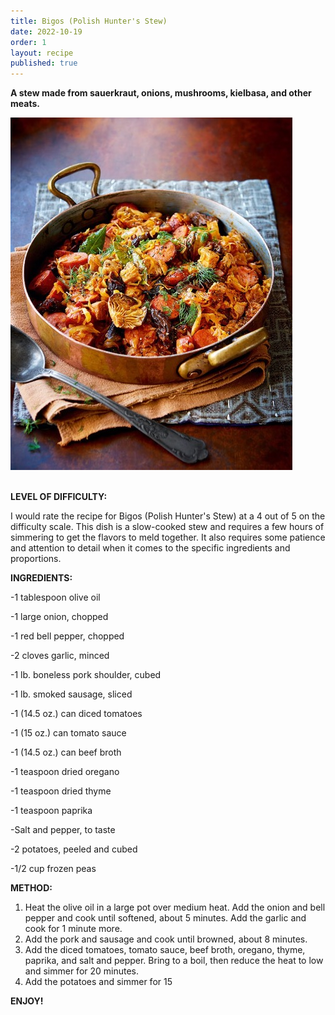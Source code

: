 ```yaml
---
title: Bigos (Polish Hunter's Stew)
date: 2022-10-19
order: 1
layout: recipe
published: true
---
```

**A stew made from sauerkraut, onions, mushrooms, kielbasa, and other meats.**

![](../uploads/picture-1.jpg)

\
**LEVEL OF DIFFICULTY:**

I would rate the recipe for Bigos (Polish Hunter's Stew) at a 4 out of 5 on the difficulty scale. This dish is a slow-cooked stew and requires a few hours of simmering to get the flavors to meld together. It also requires some patience and attention to detail when it comes to the specific ingredients and proportions.

**INGREDIENTS:** 

\-1 tablespoon olive oil

\-1 large onion, chopped 

\-1 red bell pepper, chopped 

\-2 cloves garlic, minced 

\-1 lb. boneless pork shoulder, cubed 

\-1 lb. smoked sausage, sliced 

\-1 (14.5 oz.) can diced tomatoes 

\-1 (15 oz.) can tomato sauce 

\-1 (14.5 oz.) can beef broth 

\-1 teaspoon dried oregano 

\-1 teaspoon dried thyme 

\-1 teaspoon paprika 

\-Salt and pepper, to taste 

\-2 potatoes, peeled and cubed 

\-1/2 cup frozen peas 

**METHOD:** 

1. Heat the olive oil in a large pot over medium heat. Add the onion and bell pepper and cook until softened, about 5 minutes. Add the garlic and cook for 1 minute more. 
2. Add the pork and sausage and cook until browned, about 8 minutes. 
3. Add the diced tomatoes, tomato sauce, beef broth, oregano, thyme, paprika, and salt and pepper. Bring to a boil, then reduce the heat to low and simmer for 20 minutes. 
4. Add the potatoes and simmer for 15

**ENJOY!**
